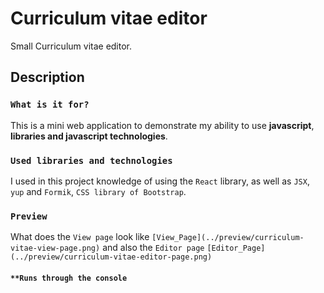 # Curriculum vitae editor

Small Curriculum vitae editor.

## Description

### `What is it for?`

This is a mini web application to demonstrate my ability to use **javascript**, **libraries and javascript technologies**.

### `Used libraries and technologies`

I used in this project knowledge of using the `React` library, as well as `JSX`, `yup` and `Formik`, `CSS library of Bootstrap`.

### `Preview`

What does the `View page` look like `[View_Page](../preview/curriculum-vitae-view-page.png)`
and also the `Editor page` `[Editor_Page](../preview/curriculum-vitae-editor-page.png)`

#### `**Runs through the console`
